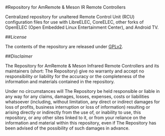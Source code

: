 #Repository for AmRemote & Meson IR Remote Controllers

Centralized repository for unaltered Remote Control Unit (RCU) configuration files for use with LibreELEC, CoreELEC, other forks of OpenELEC (Open Embedded Linux Entertainment Center), and Android TV.

##*License*

The contents of the repository are released under [GPLv2](https://www.gnu.org/licenses/old-licenses/gpl-2.0.en.html).

##*Disclaimer*

The Repository for AmRemote & Meson Infrared Remote Controllers and its maintainers (short: The Repository) give no warranty and accept no responsibility or liability for the accuracy or the completeness of the information and materials contained in the repository.

Under no circumstances will The Repository be held responsible or liable in any way for any claims, damages, losses, expenses, costs or liabilities whatsoever (including, without limitation, any direct or indirect damages for loss of profits, business interruption or loss of information) resulting or arising directly or indirectly from the use of, or inability to use, this repository, or any other sites linked to it, or from your reliance on the information and material within this repository, even if The Repository has been advised of the possibility of such damages in advance.
